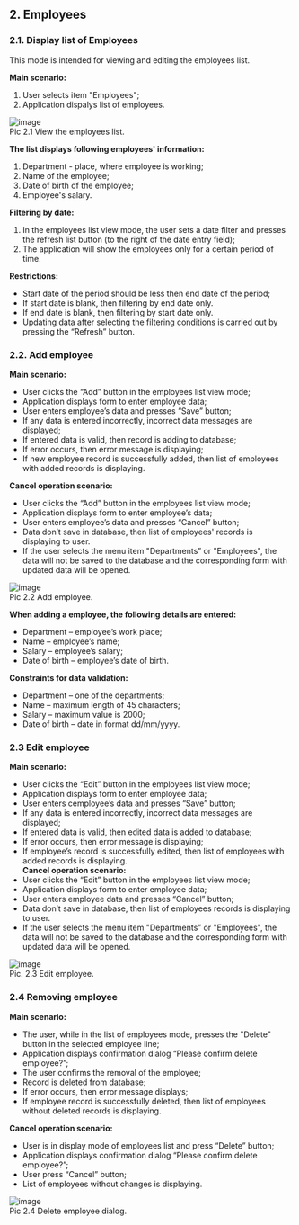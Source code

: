 ## 2. Employees  
  ### 2.1. Display list of Employees  
  This mode is intended for viewing and editing the employees list.  
  
  __Main scenario:__
  1. User selects item "Employees";
  2. Application dispalys list of employees.  
      
  ![image](https://user-images.githubusercontent.com/83345134/127285130-2928a7fa-dd6e-4b84-a077-ff80b723aa25.png "Employees list")  
    Pic 2.1 View the employees list.
    
  __The list displays following employees' information:__  
  1. Department - place, where employee is working;  
  2. Name of the employee;  
  3. Date of birth of the employee;  
  4. Employee's salary.  
    
  __Filtering by date:__  
  1. In the employees list view mode, the user sets a date filter and presses the refresh list button (to the right of the date entry field);  
  2. The application will show the employees only for a certain period of time.  

  __Restrictions:__  
  * Start date of the period should be less then end date of the period;  
  * If start date is blank, then filtering by end date only.  
  * If end date is blank, then filtering by start date only.  
  * Updating data after selecting the filtering conditions is carried out by pressing the “Refresh” button.  

      
  ### 2.2. Add employee  
  __Main scenario:__  
  * User clicks the “Add” button in the employees list view mode;  
  * Application displays form to enter employee data;  
  * User enters employee’s data and presses “Save” button;  
  * If any data is entered incorrectly, incorrect data messages are displayed;  
  * If entered data is valid, then record is adding to database;  
  * If error occurs, then error message is displaying;  
  * If new employee record is successfully added, then list of employees with added records is displaying.  
 
  __Cancel operation scenario:__  
  * User clicks the “Add” button in the employees list view mode;  
  * Application displays form to enter employee’s data;  
  * User enters employee’s data and presses “Cancel” button;  
  * Data don’t save in database, then list of employees' records is displaying to user.  
  * If the user selects the menu item "Departments” or "Employees", the data will not be saved to the database and the corresponding form with updated data will be opened. 
   
   ![image](https://user-images.githubusercontent.com/83345134/127285174-8b015c12-a1b2-4ff9-a32c-d93a516a4bbb.png "Add employee")  
      Pic 2.2 Add employee.  
      
  __When adding a employee, the following details are entered:__  
  * Department – employee’s work place;  
  * Name – employee’s name;  
  * Salary – employee’s salary;  
  * Date of birth – employee’s date of birth.  

  __Constraints for data validation:__  
  * Department – one of the departments;  
  * Name –  maximum length of 45 characters;  
  * Salary – maximum value is 2000;  
  * Date of birth – date in format dd/mm/yyyy.   
      
  ### 2.3 Edit employee  
  __Main scenario:__  
  * User clicks the “Edit” button in the employees list view mode;  
  * Application displays form to enter employee data;  
  * User enters cemployee’s data and presses “Save” button;  
  * If any data is entered incorrectly, incorrect data messages are displayed;  
  * If entered data is valid, then edited data is added to database;  
  * If error occurs, then error message is displaying;  
  * If employee’s record is successfully edited, then list of employees with added records is displaying.  
  __Cancel operation scenario:__  
  * User clicks the “Edit” button in the employees list view mode;  
  * Application displays form to enter employee data;  
  * User enters employee data and presses “Cancel” button;  
  * Data don’t save in database, then list of employees records is displaying to user.  
  * If the user selects the menu item "Departments” or "Employees", the data will not be saved to the database and the corresponding form with updated data will be opened.  
      
![image](https://user-images.githubusercontent.com/83345134/127285373-3f14cb74-9510-4dc3-8e3a-2c2c01dee4a4.png "Edit employee")  
    Pic. 2.3 Edit employee.    
    
  ### 2.4 Removing employee  
  __Main scenario:__  
  * The user, while in the list of employees mode, presses the "Delete" button in the selected employee line;  
  * Application displays confirmation dialog “Please confirm delete employee?”;  
  * The user confirms the removal of the employee;  
  * Record is deleted from database;  
  * If error occurs, then error message displays;  
  * If employee record is successfully deleted, then list of employees without deleted records is displaying.  
      
  __Cancel operation scenario:__  
  * User is in display mode of employees list and press “Delete” button;  
  * Application displays confirmation dialog “Please confirm delete employee?”;  
  * User press “Cancel” button;  
  * List of employees without changes is displaying.  
      
  ![image](https://user-images.githubusercontent.com/83345134/127285318-fc4847d6-ff49-4f51-863a-19ffafd29391.png)  
    Pic 2.4 Delete employee dialog.  
    

